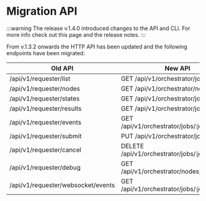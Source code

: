 # Migration API

:::warning
The release v.1.4.0 introduced changes to the API and CLI. For more info check out this page and the release notes.
:::

From v.1.3.2 onwards the HTTP API has been updated and the following endpoints have been migrated:

| Old API                            | New API                                      |
| ---------------------------------- | -------------------------------------------- |
| /api/v1/requester/list             | GET /api/v1/orchestrator/jobs                |
| /api/v1/requester/nodes            | GET /api/v1/orchestrator/nodes               |
| /api/v1/requester/states           | GET /api/v1/orchestrator/jobs/:jobID         |
| /api/v1/requester/results          | GET /api/v1/orchestrator/jobs/:jobID         |
| /api/v1/requester/events           | GET /api/v1/orchestrator/jobs/:jobID/history |
| /api/v1/requester/submit           | PUT /api/v1/orchestrator/jobs                |
| /api/v1/requester/cancel           | DELETE /api/v1/orchestrator/jobs/:jobID      |
| /api/v1/requester/debug            | GET /api/v1/orchestrator/nodes/:nodeID       |
| /api/v1/requester/websocket/events | GET /api/v1/orchestrator/jobs/:jobID/history |

